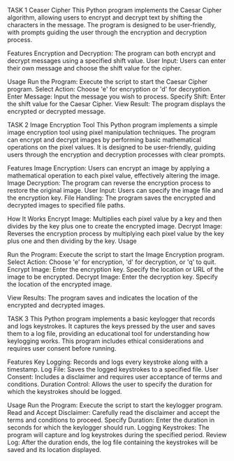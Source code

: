 TASK 1
Ceaser Cipher 
This Python program implements the Caesar Cipher algorithm, allowing users to encrypt and decrypt text by shifting the characters in the message. The program is designed to be user-friendly, with prompts guiding the user through the encryption and decryption process.

Features
Encryption and Decryption: The program can both encrypt and decrypt messages using a specified shift value.
User Input: Users can enter their own message and choose the shift value for the cipher.

Usage
Run the Program: Execute the script to start the Caesar Cipher program.
Select Action: Choose 'e' for encryption or 'd' for decryption.
Enter Message: Input the message you wish to process.
Specify Shift: Enter the shift value for the Caesar Cipher.
View Result: The program displays the encrypted or decrypted message.

TASK 2
Image Encryption Tool
This Python program implements a simple image encryption tool using pixel manipulation techniques. The program can encrypt and decrypt images by performing basic mathematical operations on the pixel values. It is designed to be user-friendly, guiding users through the encryption and decryption processes with clear prompts.

Features
Image Encryption: Users can encrypt an image by applying a mathematical operation to each pixel value, effectively altering the image.
Image Decryption: The program can reverse the encryption process to restore the original image.
User Input: Users can specify the image file and the encryption key.
File Handling: The program saves the encrypted and decrypted images to specified file paths.

How It Works
Encrypt Image: Multiplies each pixel value by a key and then divides by the key plus one to create the encrypted image.
Decrypt Image: Reverses the encryption process by multiplying each pixel value by the key plus one and then dividing by the key.
Usage

Run the Program: Execute the script to start the Image Encryption program.
Select Action: Choose 'e' for encryption, 'd' for decryption, or 'q' to quit.
Encrypt Image:
Enter the encryption key.
Specify the location or URL of the image to be encrypted.
Decrypt Image:
Enter the decryption key.
Specify the location of the encrypted image.

View Results: The program saves and indicates the location of the encrypted and decrypted images.

TASK 3
This Python program implements a basic keylogger that records and logs keystrokes. It captures the keys pressed by the user and saves them to a log file, providing an educational tool for understanding how keylogging works. This program includes ethical considerations and requires user consent before running.

Features
Key Logging: Records and logs every keystroke along with a timestamp.
Log File: Saves the logged keystrokes to a specified file.
User Consent: Includes a disclaimer and requires user acceptance of terms and conditions.
Duration Control: Allows the user to specify the duration for which the keystrokes should be logged.

Usage
Run the Program: Execute the script to start the keylogger program.
Read and Accept Disclaimer: Carefully read the disclaimer and accept the terms and conditions to proceed.
Specify Duration: Enter the duration in seconds for which the keylogger should run.
Logging Keystrokes: The program will capture and log keystrokes during the specified period.
Review Log: After the duration ends, the log file containing the keystrokes will be saved and its location displayed.

